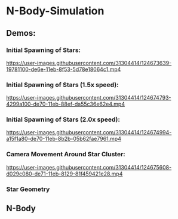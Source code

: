 # N-Body-Simulation

## Demos:

### Initial Spawning of Stars:

https://user-images.githubusercontent.com/31304414/124673639-19781100-de6e-11eb-8f53-5d78e18064c1.mp4

### Initial Spawning of Stars (1.5x speed):

https://user-images.githubusercontent.com/31304414/124674793-4299a100-de70-11eb-88ef-da55c36e62e4.mp4

### Initial Spawning of Stars (2.0x speed):

https://user-images.githubusercontent.com/31304414/124674994-a15f1a80-de70-11eb-8b2b-05b62fae7961.mp4

### Camera Movement Around Star Cluster:

https://user-images.githubusercontent.com/31304414/124675608-d029c080-de71-11eb-8129-81f459421e28.mp4

### Star Geometry




## N-Body 
